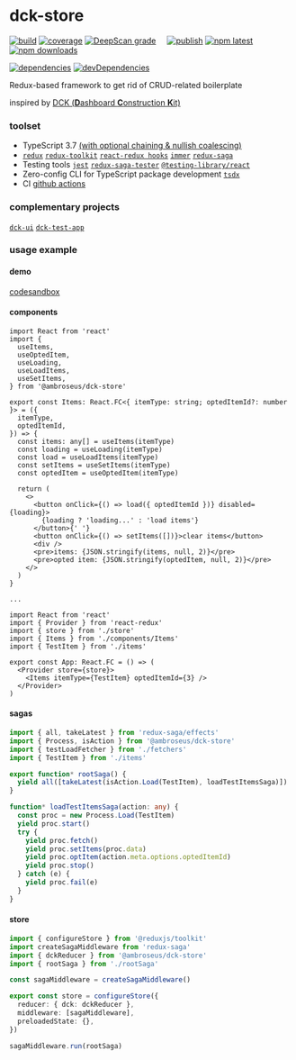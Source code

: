 # dck-store

[![build](https://github.com/ambroseus/dck-store/workflows/build/badge.svg)](https://github.com/ambroseus/dck-store/actions?query=workflow%3Abuild)
[![coverage](https://codecov.io/gh/ambroseus/dck-store/branch/master/graph/badge.svg)](https://codecov.io/gh/ambroseus/dck-store/branch/master)
[![DeepScan grade](https://deepscan.io/api/teams/6331/projects/8291/branches/95993/badge/grade.svg)](https://deepscan.io/dashboard#view=project&tid=6331&pid=8291&bid=95993)&nbsp;&nbsp;&nbsp;&nbsp;
[![publish](https://github.com/ambroseus/dck-store/workflows/publish/badge.svg)](https://github.com/ambroseus/dck-store/actions?query=workflow%3Apublish)
[![npm latest](https://img.shields.io/npm/v/@ambroseus/dck-store/latest?label=npm&style=flat)](https://www.npmjs.com/package/@ambroseus/dck-store)
[![npm downloads](https://img.shields.io/npm/dm/@ambroseus/dck-store.svg)](https://www.npmjs.com/package/@ambroseus/dck-store)

[![dependencies](https://david-dm.org/ambroseus/dck-store/status.svg)](https://david-dm.org/ambroseus/dck-store)
[![devDependencies](https://david-dm.org/ambroseus/dck-store/dev-status.svg)](https://david-dm.org/ambroseus/dck-store?type=dev)

Redux-based framework to get rid of CRUD-related boilerplate

inspired by [DCK (**D**ashboard **C**onstruction **K**it)](https://agilevisioncompany.github.io/dck/)

### toolset

- TypeScript 3.7 [(with optional chaining & nullish coalescing)](https://www.typescriptlang.org/docs/handbook/release-notes/typescript-3-7.html)
- [`redux`](https://redux.js.org) [`redux-toolkit`](https://redux-toolkit.js.org) [`react-redux hooks`](https://react-redux.js.org/next/api/hooks) [`immer`](https://immerjs.github.io/immer) [`redux-saga`](https://redux-saga.js.org) 
- Testing tools [`jest`](https://jestjs.io) [`redux-saga-tester`](https://github.com/wix/redux-saga-tester) [`@testing-library/react`](https://testing-library.com/docs/react-testing-library/intro)
- Zero-config CLI for TypeScript package development [`tsdx`](https://github.com/jaredpalmer/tsdx)
- CI [github actions](https://github.com/features/actions)

### complementary projects

[`dck-ui`](https://github.com/ambroseus/dck-ui) [`dck-test-app`](https://github.com/ambroseus/dck-test-app)

### usage example

#### demo

[codesandbox](https://codesandbox.io/s/test-dck-store-fr3ym)

#### components

```tsx
import React from 'react'
import {
  useItems,
  useOptedItem,
  useLoading,
  useLoadItems,
  useSetItems,
} from '@ambroseus/dck-store'

export const Items: React.FC<{ itemType: string; optedItemId?: number }> = ({
  itemType,
  optedItemId,
}) => {
  const items: any[] = useItems(itemType)
  const loading = useLoading(itemType)
  const load = useLoadItems(itemType)
  const setItems = useSetItems(itemType)
  const optedItem = useOptedItem(itemType)

  return (
    <>
      <button onClick={() => load({ optedItemId })} disabled={loading}>
        {loading ? 'loading...' : 'load items'}
      </button>{' '}
      <button onClick={() => setItems([])}>clear items</button>
      <div />
      <pre>items: {JSON.stringify(items, null, 2)}</pre>
      <pre>opted item: {JSON.stringify(optedItem, null, 2)}</pre>
    </>
  )
}

...

import React from 'react'
import { Provider } from 'react-redux'
import { store } from './store'
import { Items } from './components/Items'
import { TestItem } from './items'

export const App: React.FC = () => (
  <Provider store={store}>
    <Items itemType={TestItem} optedItemId={3} />
  </Provider>
)
```

#### sagas

```ts
import { all, takeLatest } from 'redux-saga/effects'
import { Process, isAction } from '@ambroseus/dck-store'
import { testLoadFetcher } from './fetchers'
import { TestItem } from './items'

export function* rootSaga() {
  yield all([takeLatest(isAction.Load(TestItem), loadTestItemsSaga)])
}

function* loadTestItemsSaga(action: any) {
  const proc = new Process.Load(TestItem)
  yield proc.start()
  try {
    yield proc.fetch()
    yield proc.setItems(proc.data)
    yield proc.optItem(action.meta.options.optedItemId)
    yield proc.stop()
  } catch (e) {
    yield proc.fail(e)
  }
}
```

#### store

```ts
import { configureStore } from '@reduxjs/toolkit'
import createSagaMiddleware from 'redux-saga'
import { dckReducer } from '@ambroseus/dck-store'
import { rootSaga } from './rootSaga'

const sagaMiddleware = createSagaMiddleware()

export const store = configureStore({
  reducer: { dck: dckReducer },
  middleware: [sagaMiddleware],
  preloadedState: {},
})

sagaMiddleware.run(rootSaga)
```
